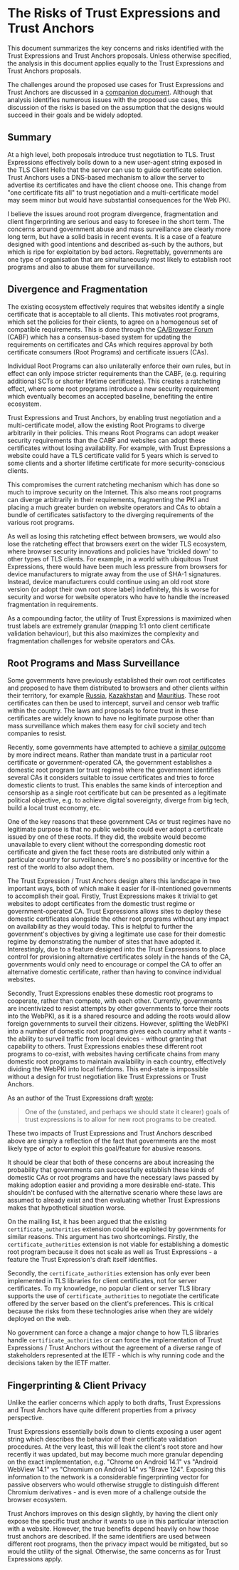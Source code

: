 # The Risks of Trust Expressions and Trust Anchors

This document summarizes the key concerns and risks identified with the Trust Expressions and Trust Anchors proposals. Unless otherwise specified, the analysis in this document applies equally to the Trust Expressions and Trust Anchors proposals.

The challenges around the proposed use cases for Trust Expressions and Trust Anchors are discussed in a [companion document](https://github.com/dennisjackson/trust-negotiation-comments/blob/main/comments-on-usecases.md). Although that analysis identifies numerous issues with the proposed use cases, this discussion of the risks is based on the assumption that the designs would succeed in their goals and be widely adopted.

## Summary

At a high level, both proposals introduce trust negotiation to TLS. Trust Expressions effectively boils down to a new user-agent string exposed in the TLS Client Hello that the server can use to guide certificate selection. Trust Anchors uses a DNS-based mechanism to allow the server to advertise its certificates and have the client choose one. This change from "one certificate fits all" to trust negotiation and a multi-certificate model may seem minor but would have substantial consequences for the Web PKI.

I believe the issues around root program divergence, fragmentation and client fingerprinting are serious and easy to foresee in the short term. The concerns around government abuse and mass surveillance are clearly more long term, but have a solid basis in recent events. It is a case of a feature designed with good intentions and described as-such by the authors, but which is ripe for exploitation by bad actors. Regrettably, governments are one type of organisation that are simultaneously most likely to establish root programs and also to abuse them for surveillance. 

## Divergence and Fragmentation

The existing ecosystem effectively requires that websites identify a single certificate that is acceptable to all clients. This motivates root programs, which set the policies for their clients, to agree on a homogenous set of compatible requirements. This is done through the [CA/Browser Forum](https://cabforum.org/) (CABF) which has a consensus-based system for updating the requirements on certificates and CAs which requires approval by both certificate consumers (Root Programs) and certificate issuers (CAs).

Individual Root Programs can also unilaterally enforce their own rules, but in effect can only impose stricter requirements than the CABF, (e.g. requiring additional SCTs or shorter lifetime certificates). This creates a ratcheting effect, where some root programs introduce a new security requirement which eventually becomes an accepted baseline, benefiting the entire ecosystem.

Trust Expressions and Trust Anchors, by enabling trust negotiation and a multi-certificate model, allow the existing Root Programs to diverge arbitrarily in their policies. This means Root Programs can adopt weaker security requirements than the CABF and websites can adopt these certificates without losing availability. For example, with Trust Expressions a website could have a TLS certificate valid for 5 years which is served to some clients and a shorter lifetime certificate for more security-conscious clients.

This compromises the current ratcheting mechanism which has done so much to improve security on the Internet. This also means root programs can diverge arbitrarily in their requirements, fragmenting the PKI and placing a much greater burden on website operators and CAs to obtain a bundle of certificates satisfactory to the diverging requirements of the various root programs.

As well as losing this ratcheting effect between browsers, we would also lose the ratcheting effect that browsers exert on the wider TLS ecosystem, where browser security innovations and policies have 'trickled down' to other types of TLS clients. For example, in a world with ubiquitous Trust Expressions, there would have been much less pressure from browsers for device manufacturers to migrate away from the use of SHA-1 signatures. Instead, device manufacturers could continue using an old root store version (or adopt their own root store label) indefinitely, this is worse for security and worse for website operators who have to handle the increased fragmentation in requirements.

As a compounding factor, the utility of Trust Expressions is maximized when trust labels are extremely granular (mapping 1:1 onto client certificate validation behaviour), but this also maximizes the complexity and fragmentation challenges for website operators and CAs.

## Root Programs and Mass Surveillance

Some governments have previously established their own root certificates and proposed to have them distributed to browsers and other clients within their territory, for example [Russia](https://www.eff.org/deeplinks/2022/03/you-should-not-trust-russias-new-trusted-root-ca), [Kazakhstan](https://en.wikipedia.org/wiki/Kazakhstan_man-in-the-middle_attack) and [Mauritius](https://www.internetsociety.org/resources/internet-fragmentation/mauritius-ictas-threat-to-encryption/). These root certificates can then be used to intercept, surveil and censor web traffic within the country. The laws and proposals to force trust in these certificates are widely known to have no legitimate purpose other than mass surveillance which makes them easy for civil society and tech companies to resist.

Recently, some governments have attempted to achieve a [similar outcome](https://last-chance-for-eidas.org) by more indirect means. Rather than mandate trust in a particular root certificate or government-operated CA, the government establishes a domestic root program (or trust regime) where the government identifies several CAs it considers suitable to issue certificates and tries to force domestic clients to trust. This enables the same kinds of interception and censorship as a single root certificate but can be presented as a legitimate political objective, e.g. to achieve digital sovereignty, diverge from big tech, build a local trust economy, etc.

One of the key reasons that these government CAs or trust regimes have no legitimate purpose is that no public website could ever adopt a certificate issued by one of these roots. If they did, the website would become unavailable to every client without the corresponding domestic root certificate and given the fact these roots are distributed only within a particular country for surveillance, there's no possibility or incentive for the rest of the world to also adopt them.

The Trust Expression / Trust Anchors design alters this landscape in two important ways, both of which make it easier for ill-intentioned governments to accomplish their goal. Firstly, Trust Expressions makes it trivial to get websites to adopt certificates from the domestic trust regime or government-operated CA. Trust Expressions allows sites to deploy these domestic certificates alongside the other root programs without any impact on availability as they would today. This is helpful to further the government's objectives by giving a legitimate use case for their domestic regime by demonstrating the number of sites that have adopted it. Interestingly, due to a feature designed into the Trust Expressions to place control for provisioning alternative certificates solely in the hands of the CA, governments would only need to encourage or compel the CA to offer an alternative domestic certificate, rather than having to convince individual websites.

Secondly, Trust Expressions enables these domestic root programs to cooperate, rather than compete, with each other. Currently, governments are incentivized to resist attempts by other governments to force their roots into the WebPKI, as it is a shared resource and adding the roots would allow foreign governments to surveil their citizens. However, splitting the WebPKI into a number of domestic root programs gives each country what it wants - the ability to surveil traffic from local devices - without granting that capability to others. Trust Expressions enables these different root programs to co-exist, with websites having certificate chains from many domestic root programs to maintain availability in each country, effectively dividing the WebPKI into local fiefdoms. This end-state is impossible without a design for trust negotiation like Trust Expressions or Trust Anchors.

As an author of the Trust Expressions draft [wrote](https://mailarchive.ietf.org/arch/msg/tls/kBUBdLGEo-b5ywGoYFoJhoyW7KY/):

> One of the (unstated, and perhaps we should state it clearer) goals of trust expressions is to allow for new root programs to be created.

These two impacts of Trust Expressions and Trust Anchors described above are simply a reflection of the fact that governments are the most likely type of actor to exploit this goal/feature for abusive reasons.

It should be clear that both of these concerns are about increasing the probability that governments can successfully establish these kinds of domestic CAs or root programs and have the necessary laws passed by making adoption easier and providing a more desirable end-state. This shouldn't be confused with the alternative scenario where these laws are assumed to already exist and then evaluating whether Trust Expressions makes that hypothetical situation worse.

On the mailing list, it has been argued that the existing `certificate_authorities` extension could be exploited by governments for similar reasons. This argument has two shortcomings. Firstly, the `certificate_authorities` extension is not viable for establishing a domestic root program because it does not scale as well as Trust Expressions - a feature the Trust Expression's draft itself identifies.

Secondly, the `certificate_authorities` extension has only ever been implemented in TLS libraries for client certificates, not for server certificates. To my knowledge, no popular client or server TLS library supports the use of `certificate_authorities` to negotiate the certificate offered by the server based on the client's preferences. This is critical because the risks from these technologies arise when they are widely deployed on the web. 

No government can force a change a major change to how TLS libraries handle `certificate_authorities` or can force the implementation of Trust Expressions / Trust Anchors without the agreement of a diverse range of stakeholders represented at the IETF - which is why running code and the decisions taken by the IETF matter.

## Fingerprinting & Client Privacy

Unlike the earlier concerns which apply to both drafts, Trust Expressions and Trust Anchors have quite different properties from a privacy perspective.

Trust Expressions essentially boils down to clients exposing a user agent string which describes the behavior of their certificate validation procedures. At the very least, this will leak the client's root store and how recently it was updated, but may become much more granular depending on the exact implementation, e.g. "Chrome on Android 14.1" vs "Android WebView 14.1" vs "Chromium on Android 14" vs "Brave 124". Exposing this information to the network is a considerable fingerprinting vector for passive observers who would otherwise struggle to distinguish different Chromium derivatives - and is even more of a challenge outside the browser ecosystem.

Trust Anchors improves on this design slightly, by having the client only expose the specific trust anchor it wants to use in this particular interaction with a website. However, the true benefits depend heavily on how those trust anchors are described. If the same identifiers are used between different root programs, then the privacy impact would be mitigated, but so would the utility of the signal. Otherwise, the same concerns as for Trust Expressions apply.
